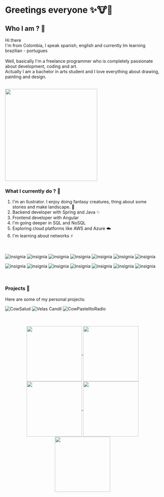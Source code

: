 # Greetings everyone ✨🐮👋

## Who I am ? 🤔

Hi there<br/>
I'm from Colombia, I speak spanish, english and currently Im learning brazilian - portugues
<br/><br/>
Well, basically I'm a freelance programmer who is completely passionate about development, coding and art. <br/>
Actually I am a bachelor in arts student and I love everything about drawing, painting and design. <br/><br/>

<img src="https://media3.giphy.com/media/v1.Y2lkPTc5MGI3NjExbzl4d2M0cG92cXZrZjhxMHllMXNkcGxwcnhydm12MmVub2V1ZDl3MCZlcD12MV9pbnRlcm5hbF9naWZfYnlfaWQmY3Q9Zw/HzPtbOKyBoBFsK4hyc/giphy.webp" width=300px>

### What I currently do ? 💬

1. I'm an Ilustrator. I enjoy doing fantasy creatures, thing about some stories and make landscape. 🌱
2. Backend developer with Spring and Java ✨
3. Frontend developer with Angular 
4. I'm going deeper in SQL and NoSQL
5. Exploring cloud platforms like AWS and Azure ☁️
6. I'm learning about networks ⚡
<br>

![insignia](https://img.shields.io/badge/Java-ED8B00?style=for-the-badge&logo=openjdk&logoColor=white)
![insignia](https://img.shields.io/badge/MySQL-00000F?style=for-the-badge&logo=mysql&logoColor=white)
![insignia](https://img.shields.io/badge/Angular-DD0031?style=for-the-badge&logo=angular&logoColor=white)
![insignia](https://img.shields.io/badge/FastAPI-009688?style=for-the-badge&logo=fastapi&logoColor=white)
![insignia](https://img.shields.io/badge/AWS-232F3E?style=for-the-badge&logo=amazon-aws&logoColor=white)
![insignia](https://img.shields.io/badge/MongoDB-47A248?style=for-the-badge&logo=mongodb&logoColor=white)
![insignia](https://img.shields.io/badge/Docker-2496ED?style=for-the-badge&logo=docker&logoColor=white)

![insignia](https://img.shields.io/badge/TypeScript-3178C6?style=for-the-badge&logo=typescript&logoColor=white)
![insignia](https://img.shields.io/badge/Python-3776AB?style=for-the-badge&logo=python&logoColor=white)
![insignia](https://img.shields.io/badge/Linux-FCC624?style=for-the-badge&logo=linux&logoColor=white)
![insignia](https://img.shields.io/badge/HTML-E34F26?style=for-the-badge&logo=html5&logoColor=white)
![insignia](https://img.shields.io/badge/CSS-1572B6?style=for-the-badge&logo=css3&logoColor=white)
![insignia](https://img.shields.io/badge/Postman-FF6C37?style=for-the-badge&logo=postman&logoColor=white)
![insignia](https://img.shields.io/badge/Spring-6DB33F?style=for-the-badge&logo=spring&logoColor=white)

<br>


### Projects 🚀

Here are some of my personal projects:
<br>

![CowSalud](https://img.shields.io/badge/CowSalud-4CAF50?style=for-the-badge&logo=github&logoColor=white) 
![Velas Candil](https://img.shields.io/badge/Velas%20Candil-FF9800?style=for-the-badge&logo=github&logoColor=white) 
![CowPastelitoRadio](https://img.shields.io/badge/CowPastelitoRadio-2196F3?style=for-the-badge&logo=github&logoColor=white)

<br>
<br>

<div align="center">
<a href="https://github.com/sparklecow">
<img align="center" src="http://github-profile-summary-cards.vercel.app/api/cards/stats?username=sparklecow&theme=2077" height="180em" />
<img align="center" src="http://github-profile-summary-cards.vercel.app/api/cards/most-commit-language?username=sparklecow&theme=2077" height="180em" />
<img align="center" src="http://github-profile-summary-cards.vercel.app/api/cards/repos-per-language?username=sparklecow&theme=2077" height="180em" />
<img align="center" src="http://github-profile-summary-cards.vercel.app/api/cards/productive-time?username=sparklecow&theme=2077" height="180em" />
<img align="center" src="http://github-profile-summary-cards.vercel.app/api/cards/profile-details?username=sparklecow&theme=2077" height="180em" />
</div>

<!--
**SparkleCow/SparkleCow** is a ✨ _special_ ✨ repository because its `README.md` (this file) appears on your GitHub profile.

Here are some ideas to get you started:

- 🔭 I’m currently working on ...
- 🌱 I’m currently learning ...
- 👯 I’m looking to collaborate on ...
- 🤔 I’m looking for help with ...
- 💬 Ask me about ...
- 📫 How to reach me: ...
- 😄 Pronouns: ...
- ⚡ Fun fact: ...
-->
